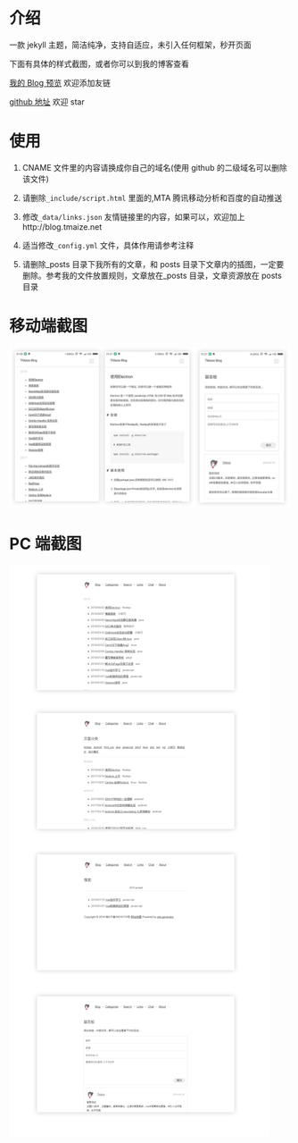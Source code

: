 # 介绍

一款 jekyll 主题，简洁纯净，支持自适应，未引入任何框架，秒开页面

下面有具体的样式截图，或者你可以到我的博客查看

[我的 Blog 预览](http://blog.tmaize.net/) 欢迎添加友链

[github 地址](https://github.com/TMaize/tmaize-blog) 欢迎 star

# 使用

1. CNAME 文件里的内容请换成你自己的域名(使用 github 的二级域名可以删除该文件)

2. 请删除`_include/script.html` 里面的,MTA 腾讯移动分析和百度的自动推送

3. 修改`_data/links.json` 友情链接里的内容，如果可以，欢迎加上http://blog.tmaize.net

4. 适当修改`_config.yml` 文件，具体作用请参考注释

5. 请删除\_posts 目录下我所有的文章，和 posts 目录下文章内的插图，一定要删除。参考我的文件放置规则，文章放在\_posts 目录，文章资源放在 posts 目录

# 移动端截图

![mobile](static/readme/mobile.jpg)

# PC 端截图

![pc](static/readme/pc.jpg)
